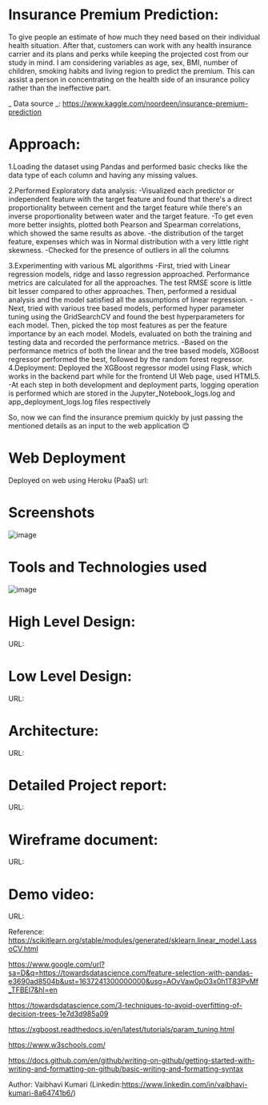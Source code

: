 # Insurance Premium Prediction:
To give people an estimate of how much they need based on their individual health situation. After that, customers can work with any health insurance carrier and its plans and perks while keeping the projected cost from our study in mind. I am considering variables as age, sex, BMI, number of children, smoking habits and living region to predict the premium. This can assist a person in concentrating on the health side of an insurance policy rather than the ineffective part.

_ Data source _: https://www.kaggle.com/noordeen/insurance-premium-prediction

# Approach:
1.Loading the dataset using Pandas and performed basic checks like the data type of each column and having any missing values.

2.Performed Exploratory data analysis:
-Visualized each predictor or independent feature with the target feature and found that there's a direct proportionality between cement and the target feature while there's an inverse proportionality between water and the target feature.
-To get even more better insights, plotted both Pearson and Spearman correlations, which showed the same results as above.
-the distribution of the target feature, expenses which was in Normal distribution with a very little right skewness.
-Checked for the presence of outliers in all the columns

3.Experimenting with various ML algorithms
-First, tried with Linear regression models, ridge and lasso regression approached. Performance metrics are calculated for all the approaches. The test RMSE score is little bit lesser compared to other approaches. Then, performed a residual analysis and the model satisfied all the assumptions of linear regression.
-Next, tried with various tree based models, performed hyper parameter tuning using the GridSearchCV and found the best hyperparameters for each model. Then, picked the top most features as per the feature importance by an each model. Models, evaluated on both the training and testing data and recorded the performance metrics.
-Based on the performance metrics of both the linear and the tree based models, XGBoost regressor performed the best, followed by the random forest regressor. 4.Deployment: Deployed the XGBoost regressor model using Flask, which works in the backend part while for the frontend UI Web page, used HTML5.
-At each step in both development and deployment parts, logging operation is performed which are stored in the Jupyter_Notebook_logs.log and app_deployment_logs.log files respectively

So, now we can find the insurance premium quickly by just passing the mentioned details as an input to the web application 😊

# Web Deployment
Deployed on web using Heroku (PaaS) url: 

# Screenshots
![image](https://user-images.githubusercontent.com/73634081/143826759-34bc5619-e830-42ea-b3a7-97f790e21932.png)
# Tools and Technologies used
![image](https://user-images.githubusercontent.com/73634081/143826962-8d0285e7-bbb5-4a03-a62d-9272efffd05c.png)
# High Level Design:
URL:

# Low Level Design:
URL:

# Architecture:
URL: 

# Detailed Project report:
URL: 

# Wireframe document:
URL: 

# Demo video:
URL: 

Reference:
https://scikitlearn.org/stable/modules/generated/sklearn.linear_model.LassoCV.html

https://www.google.com/url?sa=D&q=https://towardsdatascience.com/feature-selection-with-pandas-e3690ad8504b&ust=1637241300000000&usg=AOvVaw0pO3x0h1T83PvMf_TFBEI7&hl=en

https://towardsdatascience.com/3-techniques-to-avoid-overfitting-of-decision-trees-1e7d3d985a09

https://xgboost.readthedocs.io/en/latest/tutorials/param_tuning.html

https://www.w3schools.com/

https://docs.github.com/en/github/writing-on-github/getting-started-with-writing-and-formatting-on-github/basic-writing-and-formatting-syntax

Author:
Vaibhavi Kumari  (Linkedin:https://www.linkedin.com/in/vaibhavi-kumari-8a64741b6/)
